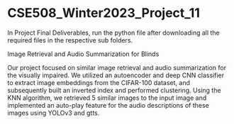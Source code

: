 # CSE508_Winter2023_Project_11

In Project Final Deliverables, run the python file after downloading all the required files in the respective sub folders.

Image Retrieval and Audio Summarization for Blinds

Our project focused on similar image retrieval and audio summarization for the visually
impaired. We utilized an autoencoder and deep CNN classifier to extract image embeddings
from the CIFAR-100 dataset, and subsequently built an inverted index and performed
clustering. Using the KNN algorithm, we retrieved 5 similar images to the input image and
implemented an auto-play feature for the audio descriptions of these images using YOLOv3
and gtts.
